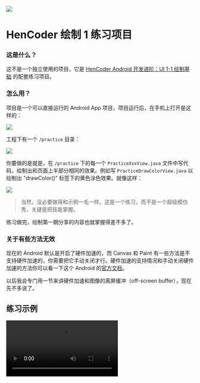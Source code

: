 ![](images/icon.png)

HenCoder 绘制 1 练习项目
===

### 这是什么？

这不是一个独立使用的项目，它是 [HenCoder Android 开发进阶：UI 1-1 绘制基础](http://hencoder.com/ui-1-1) 的配套练习项目。

### 怎么用？

项目是一个可以直接运行的 Android App 项目，项目运行后，在手机上打开是这样的：

![](images/preview.png)

工程下有一个 `/practice` 目录：

![](images/project_practice.png)

你要做的是就是，在 `/practice` 下的每一个 `PracticeXxxView.java` 文件中写代码，绘制出和页面上半部分相同的效果。例如写 `PracticeDrawColorView.java` 以绘制出 "drawColor()" 标签下的黄色涂色效果。就像这样：

![](images/preview_after.png)

> 当然，没必要做得和示例一毛一样。这是一个练习，而不是一个超级模仿秀，关键是把技能掌握。

练习做完，绘制第一期分享的内容也就掌握得差不多了。

### 关于有些方法无效

现在的 Android 默认是开启了硬件加速的，而 Canvas 和 Paint 有一些方法是不支持硬件加速的，你需要把它手动关闭才行。硬件加速的支持情况和手动关闭硬件加速的方法你可以看一下这个 Android 的[官方文档](https://developer.android.com/guide/topics/graphics/hardware-accel.html)。

以后我会专门用一节来讲硬件加速和图像的离屏缓冲（off-screen buffer），现在先不多说了。

## 练习示例
![](ex_video.mp4)
